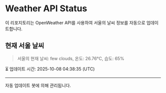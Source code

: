 
# Weather API Status

이 리포지토리는 OpenWeather API를 사용하여 서울의 날씨 정보를 자동으로 업데이트합니다.

## 현재 서울 날씨
> 서울의 현재 날씨: few clouds, 온도: 26.76°C, 습도: 65%

⏳ 업데이트 시간: 2025-10-08 04:38:35 (UTC)

---
자동 업데이트 봇에 의해 관리됩니다.
